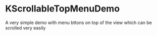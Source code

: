 # KScrollableTopMenuDemo

A very simple demo with menu bttons on top of the view which can be scrolled very easily

